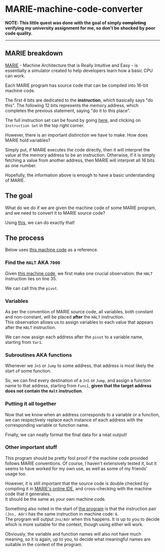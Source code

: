 # MARIE-machine-code-converter
**NOTE: This little quest was done with the goal of simply ~~completing~~ verifying my university assignment for me, so don't be shocked by poor code quality.**

---

## MARIE breakdown
[MARIE](https://marie.js.org) - Machine Architecture that is Really Intuitive and Easy - is essentially a simulator created to help developers learn how a basic CPU can work.

Each MARIE program has source code that can be compiled into 16-bit machine code.

The first 4 bits are dedicated to the **instruction**, which basically says "do this". The following 12 bits represents the memory address, which completes the previous statement, saying "do it to this place".

The full instruction set can be found by going [here](https://marie.js.org), and clicking on `Instruction Set` in the top right corner.

However, there is an important distinction we have to make. How does MARIE hold variables?

Simply put, if MARIE executes the code directly, then it will interpret the value at the memory address to be an instruction. Otherwise, if it is simply fetching a value from another address, then MARIE will interpret all 16 bits as one number.

Hopefully, the information above is enough to have a basic understanding of MARIE.

## The goal
What do we do if we are given the machine code of some MARIE program, and we need to convert it to MARIE source code?

Using [this](converter/converter.py), we can do exactly that!


## The process
Below uses [this machine code](machine_code/machine_code.txt) as a reference.


### Find the `HALT` AKA `7000`
Given [this machine code](machine_code/machine_code.txt), we first make one crucial observation: the `HALT` instruction lies on line 35.

We can call this the `pivot`.


### Variables
As per the convention of MARIE source code, all variables, both constant and non-constant, will be placed **after** the `HALT` instruction.<br>
This observation allows us to assign variables to each value that appears after the `HALT` instruction.

We can now assign each address after the `pivot` to a variable name, starting from `Var1`.

### Subroutines AKA functions
Whenever we `JnS` or `Jump` to some address, that address is most likely the start of some function.

So, we can find every destination of a `JnS` or `Jump`, and assign a function name to that address, starting from `Func1`, **given that the target address does not contain the `Halt` instruction**.


### Putting it all together
Now that we know when an address corresponds to a variable or a function, we can respectively replace each instance of each address with the corresponding variable or function name.

Finally, we can neatly format the final data for a neat output!


### Other important stuff
This program should be pretty fool proof if the machine code provided follows MARIE conventions. Of course, I haven't extensively tested it, but it seems to have worked for my own use, as well as some of my friends' usage too.

However, it is still important that the source code is double checked by compiling it in [MARIE's online IDE](https://marie.js.org), and cross-checking with the machine code that it generates.<br>
It should be the same as your own machine code.

Something also noted in the start of [the program](converter/converter.py) is that the instruction pair `(Jns, Adr)` has the same instruction in machine code: `6`.<br>
The program will output `Jns/Adr` when this happens. It is up to you to decide which is more suitable for the context, though using either will work.

Obviously, the variable and function names will also not have much meaning, so it is again, up to you, to decide what meaningful names are suitable in the context of the program.